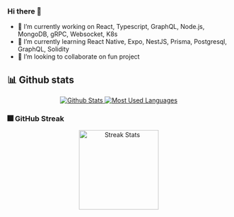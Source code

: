 ### Hi there 👋

- 🔭 I’m currently working on React, Typescript, GraphQL, Node.js, MongoDB, gRPC, Websocket, K8s
- 🌱 I’m currently learning React Native, Expo, NestJS, Prisma, Postgresql, GraphQL, Solidity
- 👯 I’m looking to collaborate on fun project

## 📊 Github stats

<p align="center">
  <a href="https://github.com/arnaud-zg">
    <img alt="Github Stats" src="https://github-readme-stats.vercel.app/api?username=arnaud-zg&show_icons=true&include_all_commits=true&count_private=true&cache_seconds=86400&theme=gotham&custom_title=Github%20Stats" />
    <img alt="Most Used Languages" src="https://github-readme-stats.vercel.app/api/top-langs/?username=arnaud-zg&langs_count=10&cache_seconds=86400&layout=donut-vertical&theme=gotham&size_weight=0.5&count_weight=0.5" />
  </a>
</p>

### 🎆 GitHub Streak

<p align="center">
  <a href="https://github.com/arnaud-zg">
    <img alt="Streak Stats" height="180em" src="https://streak-stats.demolab.com?user=arnaud-zg&theme=gotham&border_radius=16&date_format=j%20M%5B%20Y%5D" />
  </a>
</p>

<!--
- 🤔 I’m looking for help with ... 
- 💬 Ask me about ...
- 📫 How to reach me: ...
- 😄 Pronouns: ...
- ⚡ Fun fact: ...
-->
